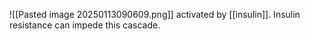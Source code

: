 ![[Pasted image 20250113090609.png]]
activated by [[insulin]]. Insulin resistance can impede this cascade. 

